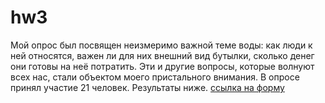# hw3
Мой опрос был посвящен неизмеримо важной теме воды: как люди к ней относятся, важен ли для них внешний вид бутылки, сколько денег они готовы на неё потратить. Эти и другие вопросы, которые волнуют всех нас, стали объектом моего пристального внимания. В опросе принял участие 21 человек. Результаты ниже.
[ссылка на форму](https://docs.google.com/forms/d/1z2-OVZW2G9LyfYTtc_mviO5ooV6qtaUm_HpMho1OCpA/edit?usp=sharing)
